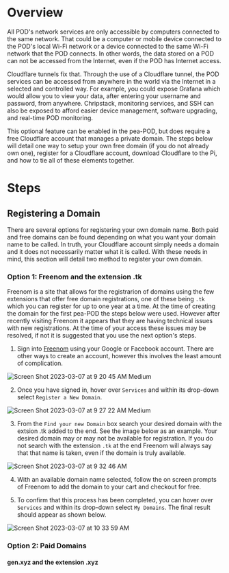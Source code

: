 # **Overview**

All POD's network services are only accessible by computers connected to the same network. That could be a computer or mobile device connected to the POD's local Wi-Fi network or a device connected to the same Wi-Fi network that the POD connects. In other words, the data stored on a POD can not be accessed from the Internet, even if the POD has Internet access.

Cloudflare tunnels fix that. Through the use of a Cloudflare tunnel, the POD services can be accessed from anywhere in the world via the Internet in a selected and controlled way. For example, you could expose Grafana which would allow you to view your data, after entering your username and password, from anywhere. Chripstack, monitoring services, and SSH can also be exposed to afford easier device management, software upgrading, and real-time POD monitoring.

This optional feature can be enabled in the pea-POD, but does require a free Cloudflare account that manages a private domain. The steps below will detail one way to setup your own free domain (if you do not already own one), register for a Cloudflare account, download Cloudflare to the Pi, and how to tie all of these elements together.

# **Steps**

## Registering a Domain

There are several options for registering your own domain name. Both paid and free domains can be found depending on what you want your domain name to be called. In truth, your Cloudflare account simply needs a domain and it does not necessarily matter what it is called. With these needs in mind, this section will detail two method to register your own domain.

### Option 1: Freenom and the extension .tk

Freenom is a site that allows for the registrarion of domains using the few extensions that offer free domain registrations, one of these being `.tk` which you can register for up to one year at a time. At the time of creating the domain for the first pea-POD the steps below were used. However after recently visiting Freenom it appears that they are having technical issues with new registrations. At the time of your access these issues may be resolved, if not it is suggested that you use the next option's steps.

1. Sign into [Freenom](https://my.freenom.com/clientarea.php) using your Google or Facebook account. There are other ways to create an account, however this involves the least amount of complication.

![Screen Shot 2023-03-07 at 9 20 45 AM Medium](https://user-images.githubusercontent.com/126691160/223450825-10388985-50ed-41f2-be8d-e6cdb24d5074.jpeg)

2. Once you have signed in, hover over `Services` and within its drop-down select `Register a New Domain`.

![Screen Shot 2023-03-07 at 9 27 22 AM Medium](https://user-images.githubusercontent.com/126691160/223451528-0fe5a5ba-7db7-4e22-963e-248c3a57ac40.jpeg)

3. From the `Find your new Domain` box search your desired domain with the extsion .tk added to the end. See the image below as an example. Your desired domain may or may not be available for registration. If you do not search with the extension `.tk` at the end Freenom will always say that that name is taken, even if the domain is truly available.

![Screen Shot 2023-03-07 at 9 32 46 AM](https://user-images.githubusercontent.com/126691160/223465748-c07c7a31-b225-4951-b1c0-7574258bac55.png)

4. With an available domain name selected, follow the on screen prompts of Freenom to add the domain to your cart and checkout for free.

5. To confirm that this process has been completed, you can hover over `Services` and within its drop-down select `My Domains`. The final result should appear as shown below.

![Screen Shot 2023-03-07 at 10 33 59 AM](https://user-images.githubusercontent.com/126691160/223470164-4852e522-8b60-49b4-8a0c-0ac9c770de5c.png)


### Option 2: Paid Domains

#### gen.xyz and the extension .xyz

